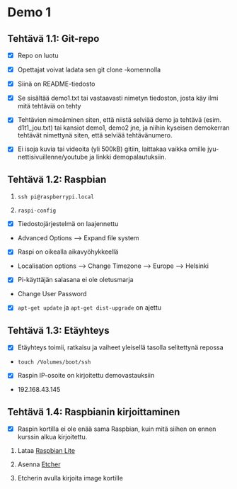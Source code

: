 # Demo 1

## Tehtävä 1.1: Git-repo

- [x] Repo on luotu

- [x] Opettajat voivat ladata sen git clone -komennolla

- [x] Siinä on README-tiedosto

- [x] Se sisältää demo1.txt tai vastaavasti nimetyn tiedoston, josta käy ilmi mitä tehtäviä on tehty

- [x] Tehtävien nimeäminen siten, että niistä selviää demo ja tehtävä (esim. d1t1_jou.txt) tai kansiot demo1, demo2 jne, ja niihin kyseisen demokerran tehtävät nimettynä siten, että selviää tehtävänumero.

- [x] Ei isoja kuvia tai videoita (yli 500kB) gitiin, laittakaa vaikka omille jyu-nettisivuillenne/youtube ja linkki demopalautuksiin.

## Tehtävä 1.2: Raspbian

1. `ssh pi@raspberrypi.local`

2. `raspi-config`

- [x] Tiedostojärjestelmä on laajennettu

- Advanced Options –> Expand file system

- [x] Raspi on oikealla aikavyöhykkeellä

- Localisation options –> Change Timezone –> Europe –> Helsinki

- [x] Pi-käyttäjän salasana ei ole oletusmarja

- Change User Password

- [x] `apt-get update` ja `apt-get dist-upgrade` on ajettu

## Tehtävä 1.3: Etäyhteys

- [x] Etäyhteys toimii, ratkaisu ja vaiheet yleisellä tasolla selitettynä repossa

- `touch /Volumes/boot/ssh`

- [x] Raspin IP-osoite on kirjoitettu demovastauksiin

- 192.168.43.145

## Tehtävä 1.4: Raspbianin kirjoittaminen

- [x] Raspin kortilla ei ole enää sama Raspbian, kuin mitä siihen on ennen kurssin alkua kirjoitettu.

1. Lataa [Raspbian Lite](https://www.raspberrypi.org/downloads/raspbian/)

2. Asenna [Etcher](https://etcher.io)

3. Etcherin avulla kirjoita image kortille
